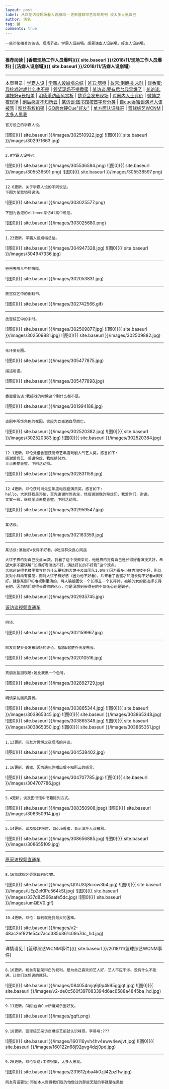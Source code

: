 ```yaml
---
layout: post
label: 从邓伦访谈现场看人设崩塌——更新篮球综艺辱骂裁判 谈太多人黑自己
author: 佚名
tag: 锤
comments: true
---
```


    一些邓伦相关的访谈、现场节选。学霸人设崩塌。感恩谦虚人设崩塌。好友人设崩塌。
    
---

#### 推荐阅读 | [香蜜现场工作人员爆料]({{ site.baseurl }}/2018/11/现场工作人员爆料) | [洁癖人设崩塌]({{ site.baseurl }}/2018/11/洁癖人设崩塌) 

---
本页目录 \| [学霸人设](#dxjjn) \| [学霸人设崩塌总结](#dxjjo) \| [爸五:嗯啍](#dxjjb) \| [故宫:倒翻书 末时](#dxjja) \| [谈香蜜:我接戏时戏什么也不是](#dxjjd) \| [领奖现场不提香蜜](#dxjjm)  \| [某访谈:要有后台我早爆了](#dxjjc)  \| [某访谈:演技好≠长相差](#dxjjg) \| [明侦采访画风赏析](#dxjjf) \| [楚乔会发布现场](#dxjje) \| [对圈内人士评价](#dxjjh) \| [微博之夜现场](#dxjji) \| [剧后感言不知所云](#dxjjj) \| [某访谈:图书馆按首字母分类](#dxjjk) \| [自cue香蜜谈演坏人该被骂](#dxjjl) \| [粉丝有权掐架](#dxjjr) \| [GQ后台硬Cue"好友"](#dxjjs) \| [单方面认识峰哥](#dxjjt) \| [篮球综艺WCNM](#dxjjq)  \| [太多人黑我](#dxjju)

<a class="anchor" name="dxjjn"></a>

    官方设立的学霸人设。
    
![图0]({{ site.baseurl }}/images/302510922.jpg)
![图0]({{ site.baseurl }}/images/302971663.jpg)

---
   
    2.9学霸人设补充

![图0]({{ site.baseurl }}/images/305536584.png)
![图0]({{ site.baseurl }}/images/305536591.png)
![图0]({{ site.baseurl }}/images/305536597.png)


---

    12.6更新，关于学霸人设的不同说法。
    下图为某营销号说法。

![图0]({{ site.baseurl }}/images/303025577.png)

    下图为香港的ellemen采访dl高中说法。
    
![图0]({{ site.baseurl }}/images/303025680.png)

---
    
<a class="anchor" name="dxjjo"></a>

    1.23更新，学霸人设崩塌总结。
    
![图0]({{ site.baseurl }}/images/304947328.jpg)
![图0]({{ site.baseurl }}/images/304947336.jpg)

---
    
<a class="anchor" name="dxjjb"></a>

    爸爸去哪儿中的嗯啍。
    
![图0]({{ site.baseurl }}/images/302053831.jpg)

---

<a class="anchor" name="dxjja"></a>

    故宫综艺中的倒翻书。

![图0]({{ site.baseurl }}/images/302742566.gif)

---

    故宫综艺中的末时。
    
![图0]({{ site.baseurl }}/images/302509877.jpg)
![图0]({{ site.baseurl }}/images/302509881.jpg)
![图0]({{ site.baseurl }}/images/302509882.jpg)

---

    花环变花圈。
    
![图0]({{ site.baseurl }}/images/305477875.jpg)

    描述用语。
    
![图0]({{ site.baseurl }}/images/305477898.jpg)

---

<a class="anchor" name="dxjjd"></a>

    香蜜后访谈:我接戏的时候这个剧什么都不是。
    
![图0]({{ site.baseurl }}/images/301994188.jpg)

---

    谈剧中所饰角色的死因。实应为饮毒酒自尽而亡。
    
![图0]({{ site.baseurl }}/images/302520382.jpg)
![图0]({{ site.baseurl }}/images/302520383.jpg)
![图0]({{ site.baseurl }}/images/302520384.jpg)
    

---

<a class="anchor" name="dxjjm"></a>

    12.1更新，邓伦凭借香蜜获爱奇艺年度戏剧人气艺人奖，感言如下:
    感谢爱奇艺，感谢粉丝，我继续努力。
    半点未提香蜜。下附活动照。
    
![图0]({{ site.baseurl }}/images/302831159.jpg)
    
---  
    
    12.4更新，邓伦获时尚先生年度电视剧演员奖，感言如下:
    hello，大家好我是邓伦，首先谢谢时尚先生，然后谢谢我的粉丝们，我爱你们，谢谢。
    文案一致，继续半点未提香蜜。下附活动照。
    
![图0]({{ site.baseurl }}/images/302959547.jpg)

---

<a class="anchor" name="dxjjc"></a>

    某访谈。
    
![图0]({{ site.baseurl }}/images/302163359.jpg)
    
    
---

<a class="anchor" name="dxjjg"></a>

    某访谈:演技好≠长得不好看。@吃瓜群众良心网民
    
    大饼子真的对自己没点ac数，我看了这个视频采访，他是真的觉得自己是长得好看演技又好，希望大家不要误解“长得好看演技不好，演技好长的不好看”这个观点。
    大家还记得老楼里我写的为什么要抵制大饼子及其团队1.0吗？因为很多小鲜肉演技不好，所以我对小鲜肉有偏见，而对大饼子有好感（因为他不好看），后来看了香蜜才知道长得不好看≠演技好。就像某部TVB电视剧里演的，两人骗婚团伙一个长得丑一个长得帅，被骗的女的都选择长得丑的，因为她们觉得长得帅的花心，可是没想到长得丑的不仅花心还是骗子。
    
    
![图0]({{ site.baseurl }}/images/302935745.jpg)

[该访谈视频直通车](http://p.weibo.com/show/channerWbH5/1034:8b71894c3193c9817a981e9850f564e9)

---

<a class="anchor" name="dxjjf"></a>

    明侦。
    
![图0]({{ site.baseurl }}/images/302159967.jpg)


---

<a class="anchor" name="dxjje"></a>
    
    网友对楚乔会发布现场的评论。指路b站楚乔传发布会。
    
![图0]({{ site.baseurl }}/images/302010516.jpg)

---

<a class="anchor" name="dxjjh"></a>

    真朋友拍摄现场:她比我黑一个色号。

![图0]({{ site.baseurl }}/images/302892729.jpg)

---


    明侦采访画风赏析。

![图0]({{ site.baseurl }}/images/303865344.jpg)
![图0]({{ site.baseurl }}/images/303865345.jpg)
![图0]({{ site.baseurl }}/images/303865348.jpg)
![图0]({{ site.baseurl }}/images/303865349.jpg)
![图0]({{ site.baseurl }}/images/303865350.jpg)
![图0]({{ site.baseurl }}/images/303865351.jpg)



---

<a class="anchor" name="dxjji"></a>
    
    1.13更新，网友对微博之夜现场的评论。
    
![图0]({{ site.baseurl }}/images/304538402.jpg)



---

<a class="anchor" name="dxjjj"></a>
    
    1.16更新，香蜜、因为遇见你播出后不知所云的感言。
    
![图0]({{ site.baseurl }}/images/304707785.jpg)
![图0]({{ site.baseurl }}/images/304707786.jpg)



---

<a class="anchor" name="dxjjk"></a>
    
    5.4更新，谈及图书馆中书籍陈列方式。
    
![图0]({{ site.baseurl }}/images/308350908.jpeg)
![图0]({{ site.baseurl }}/images/308350914.jpg)



---

<a class="anchor" name="dxjjl"></a>
    
    5.14更新，谈及吸CP粉时，自cue香蜜，表示演坏人该被骂。
    
![图0]({{ site.baseurl }}/images/308656885.jpg)
![图0]({{ site.baseurl }}/images/308655109.jpg)

---

[原采访视频直通车](https://weibo.com/1878335471/HtYnk9ATo?type=comment)

---


<a class="anchor" name="dxjjq"></a>

    8.16篮球综艺辱骂裁判WCNM。

![图0]({{ site.baseurl }}/images/QfAUStj8crow3b4.jpg)
![图0]({{ site.baseurl }}/images/UEp2eKlPu564kSI.jpg)
![图0]({{ site.baseurl }}/images/337d82566aafe5dc.jpg)
![图0]({{ site.baseurl }}/images/umQEV0.gif)

---

    10.4更新，邓伦：裁判就是我最大的困难。
    
![图0]({{ site.baseurl }}/images/v2-48ac2ef921e54d7acd385b361c09a7dc_hd.jpg)

---

详情请见 \| [篮球综艺WCNM事件]({{ site.baseurl }}/2018/11/篮球综艺WCNM事件)

---

<a class="anchor" name="dxjjr"></a>
    
    8.16更新，粉丝有掐架辩白的权利，是为自己喜欢的艺人好，艺人不应干涉。没有什么不能讲，让他们说想说的就好。
    
![图0]({{ site.baseurl }}/images/084054mjq6j0p4k95ggjqt.jpg)
![图0]({{ site.baseurl }}/images/v2-de0c560f397083394d6ac6588a4845ba_hd.jpg)

---

<a class="anchor" name="dxjjs"></a>
    
    9.11更新，GQ后台自Cue所谓娱乐圈好友。
    
![图0]({{ site.baseurl }}/images/gqft.png)

---

<a class="anchor" name="dxjjt"></a>
    
    9.18更新，篮球综艺采访自爆综艺前就认识峰哥。李易峰:???
    
![图0]({{ site.baseurl }}/images/160116yvh4hv4eww4ewjvt.jpg)
![图0]({{ site.baseurl }}/images/160122n68j92pvg4dzj0pd.jpg)

---

<a class="anchor" name="dxjju"></a>
    
    9.26更新，邓伦采访:工作很累，太多人黑我。
    
![图0]({{ site.baseurl }}/images/231612pba4k0zjl42pzl1w.jpg)

    网友有话要说:邓伦本人觉得我们说的他做过的那些无耻的事就是在黑他